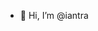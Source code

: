 - 👋 Hi, I’m @iantra

<!---
iantra/iantra is a ✨ special ✨ repository because its `README.md` (this file) appears on your GitHub profile.
You can click the Preview link to take a look at your changes.
--->
